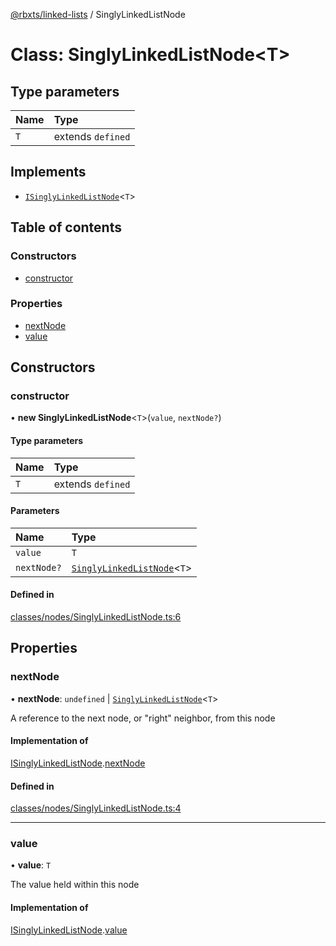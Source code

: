 [@rbxts/linked-lists](../README.md) / SinglyLinkedListNode

# Class: SinglyLinkedListNode<T\>

## Type parameters

| Name | Type |
| :------ | :------ |
| `T` | extends `defined` |

## Implements

- [`ISinglyLinkedListNode`](../interfaces/ISinglyLinkedListNode.md)<`T`\>

## Table of contents

### Constructors

- [constructor](SinglyLinkedListNode.md#constructor)

### Properties

- [nextNode](SinglyLinkedListNode.md#nextnode)
- [value](SinglyLinkedListNode.md#value)

## Constructors

### constructor

• **new SinglyLinkedListNode**<`T`\>(`value`, `nextNode?`)

#### Type parameters

| Name | Type |
| :------ | :------ |
| `T` | extends `defined` |

#### Parameters

| Name | Type |
| :------ | :------ |
| `value` | `T` |
| `nextNode?` | [`SinglyLinkedListNode`](SinglyLinkedListNode.md)<`T`\> |

#### Defined in

[classes/nodes/SinglyLinkedListNode.ts:6](https://github.com/Bytebit-Org/roblox-LinkedLists/blob/633ec9e/src/classes/nodes/SinglyLinkedListNode.ts#L6)

## Properties

### nextNode

• **nextNode**: `undefined` \| [`SinglyLinkedListNode`](SinglyLinkedListNode.md)<`T`\>

A reference to the next node, or "right" neighbor, from this node

#### Implementation of

[ISinglyLinkedListNode](../interfaces/ISinglyLinkedListNode.md).[nextNode](../interfaces/ISinglyLinkedListNode.md#nextnode)

#### Defined in

[classes/nodes/SinglyLinkedListNode.ts:4](https://github.com/Bytebit-Org/roblox-LinkedLists/blob/633ec9e/src/classes/nodes/SinglyLinkedListNode.ts#L4)

___

### value

• **value**: `T`

The value held within this node

#### Implementation of

[ISinglyLinkedListNode](../interfaces/ISinglyLinkedListNode.md).[value](../interfaces/ISinglyLinkedListNode.md#value)

